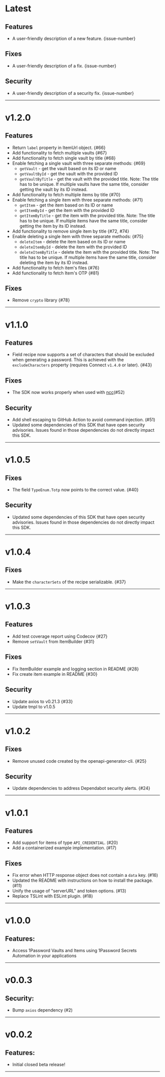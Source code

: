 [//]: # (START/LATEST)
# Latest

## Features
  * A user-friendly description of a new feature. {issue-number}

## Fixes
 * A user-friendly description of a fix. {issue-number}

## Security
 * A user-friendly description of a security fix. {issue-number}

---

[//]: # (START/v1.2.0)
# v1.2.0

## Features
 * Return `label` property in ItemUrl object. {#66}
 * Add functionality to fetch multiple vaults {#67}
 * Add functionality to fetch single vault by title {#68}
 * Enable fetching a single vault with three separate methods: {#69}
    - `getVault` - get the vault based on its ID or name
    - `getVaultById` - get the vault with the provided ID
    - `getVaultByTitle` - get the vault with the provided title. Note: The title has to be unique. If multiple vaults have the same title, consider getting the vault by its ID instead.
 * Add functionality to fetch multiple items by title {#70}
 * Enable fetching a single item with three separate methods: {#71}
    - `getItem` - get the item based on its ID or name
    - `getItemById` - get the item with the provided ID
    - `getItemByTitle` - get the item with the provided title. Note: The title has to be unique. If multiple items have the same title, consider getting the item by its ID instead.
 * Add functionality to remove single item by title {#72, #74}
 * Enable deleting a single item with three separate methods:  {#75}
    - `deleteItem` - delete the item based on its ID or name
    - `deleteItemById` - delete the item with the provided ID
    - `deleteItemByTitle` - delete the item with the provided title. Note: The title has to be unique. If multiple items have the same title, consider deleting the item by its ID instead.
 * Add functionality to fetch item's files {#76}
 * Add functionality to fetch Item's OTP {#81}

 ## Fixes
 * Remove `crypto` library {#78}

---

[//]: # (START/v1.1.0)
# v1.1.0

## Features
 * Field recipe now supports a set of characters that should be excluded when generating a password. This is achieved with the `excludeCharacters` property (requires Connect `v1.4.0` or later). {#43}

## Fixes
 * The SDK now works properly when used with [ncc](https://github.com/vercel/ncc)(#52)

## Security
 * Add shell escaping to GitHub Action to avoid command injection. (#51)
 * Updated some dependencies of this SDK that have open security advisories. Issues found in those dependencies do not directly impact this SDK.

---

[//]: # (START/v1.0.5)
# v1.0.5

## Fixes
 * The field `TypeEnum.Totp` now points to the correct value. {#40}

## Security
 * Updated some dependencies of this SDK that have open security advisories. Issues found in those dependencies do not directly impact this SDK.

---

[//]: # (START/v1.0.4)
# v1.0.4

## Fixes
 * Make the `characterSets` of the recipe serializable. {#37}

---

[//]: # (START/v1.0.3)
# v1.0.3

## Features
* Add test coverage report using Codecov {#27}
* Remove `setVault` from ItemBuilder {#31}

## Fixes
* Fix ItemBuilder example and logging section in README {#28}
* Fix create item example in README {#30}

## Security
* Update axios to v0.21.3 {#33}
* Update tmpl to v1.0.5

---

[//]: # (START/v1.0.2)
# v1.0.2

## Fixes
* Remove unused code created by the openapi-generator-cli. {#25}

## Security
* Update dependencies to address Dependabot security alerts. {#24}

---

[//]: # ("START/v1.0.1")

# v1.0.1

## Features

-   Add support for items of type `API_CREDENTIAL`. (#20)
-   Add a containerized example implementation. (#17)

## Fixes

-   Fix error when HTTP response object does not contain a `data` key. (#16)
-   Updated the README with instructions on how to install the package. (#11)
-   Unify the usage of "serverURL" and token options. (#13)
-   Replace TSLint with ESLint plugin. (#18)

---

[//]: # "START/v1.0.0"

# v1.0.0

## Features:

-   Access 1Password Vaults and Items using 1Password Secrets Automation in your applications

---

[//]: # "START/v0.0.3"

# v0.0.3

## Security:

-   Bump `axios` dependency (#2)

---

[//]: # "START/v0.0.2"

# v0.0.2

## Features:

-   Initial closed beta release!

---
